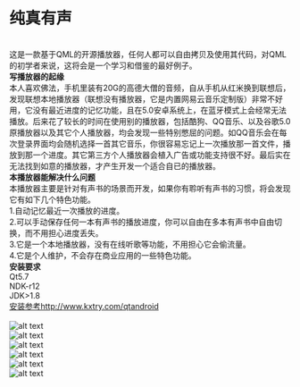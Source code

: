 # 纯真有声
<br>这是一款基于QML的开源播放器，任何人都可以自由拷贝及使用其代码，对QML的初学者来说，这将会是一个学习和借鉴的最好例子。
<br><b>写播放器的起缘</b>
<br>本人喜欢佛法，手机里装有20G的高德大僧的音频，自从手机从红米换到联想后，发现联想本地播放器（联想没有播放器，它是内置网易云音乐定制版）非常不好用，它没有最近进度的记忆功能，且在5.0安卓系统上，在蓝牙模式上会经常无法播放。后来花了较长的时间在使用别的播放器，包括酷狗、QQ音乐、以及谷歌5.0原播放器以及其它个人播放器，均会发现一些特别憋屈的问题。如QQ音乐会在每次登录界面均会随机选择一首其它音乐，你很容易忘记上一次播放那一首文件，播放到那一个进度。其它第三方个人播放器会植入广告或功能支持很不好。最后实在无法找到如意的播放器，才产生开发一个适合自已的播放器。
<br><b>本播放器能解决什么问题</b>
<br>本播放器主要是针对有声书的场景而开发，如果你有聆听有声书的习惯，将会发现它有如下几个特色功能。
<br>1.自动记忆最近一次播放的进度。
<br>2.可以手动保存任何一本有声书的播放进度，你可以自由在多本有声书中自由切换，而不用担心进度丢失。
<br>3.它是一个本地播放器，没有在线听歌等功能，不用担心它会偷流量。
<br>4.它是个人维护，不会存在商业应用的一些特色功能。
<br><b>安装要求</b>
<br>Qt5.7
<br>NDK-r12
<br>JDK>1.8
<br><a href="http://www.kxtry.com/qtandroid">安装参考http://www.kxtry.com/qtandroid</a>
<br>
<br>![alt text](http://www.kxtry.com/wp-content/uploads/2014/07/Screenshot_2016-07-09-23-27-40-096.jpeg)
<br>![alt text](http://www.kxtry.com/wp-content/uploads/2014/07/Screenshot_2016-07-09-23-28-05-778.jpeg)
<br>![alt text](http://www.kxtry.com/wp-content/uploads/2014/07/Screenshot_2016-07-09-23-31-00-988.jpeg)
<br>![alt text](http://www.kxtry.com/wp-content/uploads/2014/07/Screenshot_2016-07-09-23-24-14-150.jpeg)
<br>![alt text](http://www.kxtry.com/wp-content/uploads/2014/07/Screenshot_2016-07-09-23-26-50-224.jpeg)
<br>![alt text](http://www.kxtry.com/wp-content/uploads/2014/07/Screenshot_2016-07-09-23-27-25-911.jpeg)
